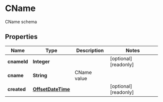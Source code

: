 

# CName

CName schema
## Properties

Name | Type | Description | Notes
------------ | ------------- | ------------- | -------------
**cnameId** | **Integer** |  |  [optional] [readonly]
**cname** | **String** | CName value | 
**created** | [**OffsetDateTime**](OffsetDateTime.md) |  |  [optional] [readonly]



